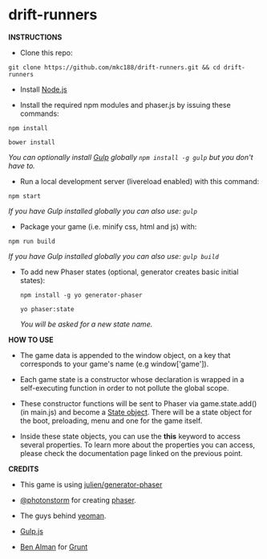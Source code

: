 # drift-runners

**INSTRUCTIONS**

+ Clone this repo:

`git clone https://github.com/mkc188/drift-runners.git && cd drift-runners`

+ Install [Node.js](http://www.nodejs.org)

+ Install the required npm modules and phaser.js by issuing these commands:

`npm install`

`bower install`

*You can optionally install [Gulp](http://gulpjs.com) globally `npm install -g gulp` but you don't have to.*

+ Run a local development server (livereload enabled) with this command:

`npm start`

*If you have Gulp installed globally you can also use: `gulp`*

+ Package your game (i.e. minify css, html and js) with:

`npm run build`

*If you have Gulp installed globally you can also use: `gulp build`*

+ To add new Phaser states (optional, generator creates basic initial states):

  `npm install -g yo generator-phaser`

  `yo phaser:state`

  *You will be asked for a new state name.*

**HOW TO USE**

+ The game data is appended to the window object, on a key that corresponds to your game's name (e.g window['game']).

+ Each game state is a constructor whose declaration is wrapped in a self-executing function in order to not pollute the global scope.

+ These constructor functions will be sent to Phaser via game.state.add() (in main.js) and become a [State object](http://phaser.io/docs/2.3.0/Phaser.State.html). There will be a state object for the boot, preloading, menu and one for the game itself.

+ Inside these state objects, you can use the **this** keyword to  access several properties. To learn more about the properties you can access, please check the documentation page linked on the previous point.

**CREDITS**

+ This game is using [julien/generator-phaser](https://github.com/julien/generator-phaser)

+ [@photonstorm](https://github.com/photonstorm/) for creating
[phaser](https://github.com/photonstorm/phaser).

+ The guys behind [yeoman](https://github.com/yeoman/yeoman).

+ [Gulp.js](http://www.gulpjs.com)

+ [Ben Alman](http://benalman.com/) for [Grunt](http://gruntjs.com/)
